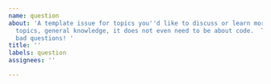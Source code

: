 ```yaml
---
name: question
about: 'A template issue for topics you''d like to discuss or learn more about.  specific
  topics, general knowledge, it does not even need to be about code.  There are no
  bad questions! '
title: ''
labels: question
assignees: ''

---
```


<!--
  Make your issue easy to find:

  - labels: anything that will make this easier to filter
  - assign: anyone you would like help from
-->
